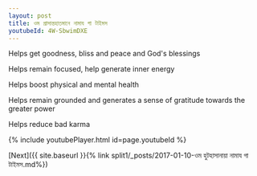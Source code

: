 ```yaml
---
layout: post
title: ওম প্রাসান্তহাতমানে নামায গা টাইমস
youtubeId: 4W-SbwimDXE
---
```

 
 
Helps get goodness, bliss and peace and God's blessings
 
Helps remain focused, help generate inner energy 
 
Helps boost physical and mental health 
 
Helps remain grounded and generates a sense of gratitude towards the greater power 
 
Helps reduce bad karma
 
 
 
 


{% include youtubePlayer.html id=page.youtubeId %}
 
[Next]({{ site.baseurl }}{% link  split1/_posts/2017-01-10-ওম হুটহাসানায়া নামায গা টাইমস.md%})
 
